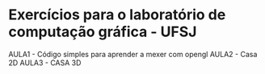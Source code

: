 #   Exercícios para o laboratório de computação gráfica - UFSJ

AULA1 - Código simples para aprender a mexer com opengl
AULA2 - Casa 2D
AULA3 - CASA 3D
